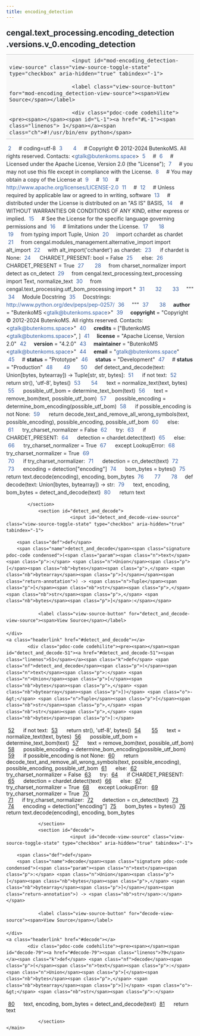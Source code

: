 ```yaml
---
title: encoding_detection
---
```


<div>
    <main class="pdoc">
            <section class="module-info">
                    <h1 class="modulename">
cengal<wbr>.text_processing<wbr>.encoding_detection<wbr>.versions<wbr>.v_0<wbr>.encoding_detection    </h1>

                
                        <input id="mod-encoding_detection-view-source" class="view-source-toggle-state" type="checkbox" aria-hidden="true" tabindex="-1">

                        <label class="view-source-button" for="mod-encoding_detection-view-source"><span>View Source</span></label>

                        <div class="pdoc-code codehilite"><pre><span></span><span id="L-1"><a href="#L-1"><span class="linenos"> 1</span></a><span class="ch">#!/usr/bin/env python</span>
</span><span id="L-2"><a href="#L-2"><span class="linenos"> 2</span></a><span class="c1"># coding=utf-8</span>
</span><span id="L-3"><a href="#L-3"><span class="linenos"> 3</span></a>
</span><span id="L-4"><a href="#L-4"><span class="linenos"> 4</span></a><span class="c1"># Copyright © 2012-2024 ButenkoMS. All rights reserved. Contacts: &lt;gtalk@butenkoms.space&gt;</span>
</span><span id="L-5"><a href="#L-5"><span class="linenos"> 5</span></a><span class="c1"># </span>
</span><span id="L-6"><a href="#L-6"><span class="linenos"> 6</span></a><span class="c1"># Licensed under the Apache License, Version 2.0 (the &quot;License&quot;);</span>
</span><span id="L-7"><a href="#L-7"><span class="linenos"> 7</span></a><span class="c1"># you may not use this file except in compliance with the License.</span>
</span><span id="L-8"><a href="#L-8"><span class="linenos"> 8</span></a><span class="c1"># You may obtain a copy of the License at</span>
</span><span id="L-9"><a href="#L-9"><span class="linenos"> 9</span></a><span class="c1"># </span>
</span><span id="L-10"><a href="#L-10"><span class="linenos">10</span></a><span class="c1">#     http://www.apache.org/licenses/LICENSE-2.0</span>
</span><span id="L-11"><a href="#L-11"><span class="linenos">11</span></a><span class="c1"># </span>
</span><span id="L-12"><a href="#L-12"><span class="linenos">12</span></a><span class="c1"># Unless required by applicable law or agreed to in writing, software</span>
</span><span id="L-13"><a href="#L-13"><span class="linenos">13</span></a><span class="c1"># distributed under the License is distributed on an &quot;AS IS&quot; BASIS,</span>
</span><span id="L-14"><a href="#L-14"><span class="linenos">14</span></a><span class="c1"># WITHOUT WARRANTIES OR CONDITIONS OF ANY KIND, either express or implied.</span>
</span><span id="L-15"><a href="#L-15"><span class="linenos">15</span></a><span class="c1"># See the License for the specific language governing permissions and</span>
</span><span id="L-16"><a href="#L-16"><span class="linenos">16</span></a><span class="c1"># limitations under the License.</span>
</span><span id="L-17"><a href="#L-17"><span class="linenos">17</span></a>
</span><span id="L-18"><a href="#L-18"><span class="linenos">18</span></a>
</span><span id="L-19"><a href="#L-19"><span class="linenos">19</span></a><span class="kn">from</span> <span class="nn">typing</span> <span class="kn">import</span> <span class="n">Tuple</span><span class="p">,</span> <span class="n">Union</span>
</span><span id="L-20"><a href="#L-20"><span class="linenos">20</span></a><span class="kn">import</span> <span class="nn">cchardet</span> <span class="k">as</span> <span class="nn">chardet</span>
</span><span id="L-21"><a href="#L-21"><span class="linenos">21</span></a><span class="kn">from</span> <span class="nn">cengal.modules_management.alternative_import</span> <span class="kn">import</span> <span class="n">alt_import</span>
</span><span id="L-22"><a href="#L-22"><span class="linenos">22</span></a><span class="k">with</span> <span class="n">alt_import</span><span class="p">(</span><span class="s1">&#39;cchardet&#39;</span><span class="p">)</span> <span class="k">as</span> <span class="n">chardet</span><span class="p">:</span>
</span><span id="L-23"><a href="#L-23"><span class="linenos">23</span></a>    <span class="k">if</span> <span class="n">chardet</span> <span class="ow">is</span> <span class="kc">None</span><span class="p">:</span>
</span><span id="L-24"><a href="#L-24"><span class="linenos">24</span></a>        <span class="n">CHARDET_PRESENT</span><span class="p">:</span> <span class="nb">bool</span> <span class="o">=</span> <span class="kc">False</span>
</span><span id="L-25"><a href="#L-25"><span class="linenos">25</span></a>    <span class="k">else</span><span class="p">:</span>
</span><span id="L-26"><a href="#L-26"><span class="linenos">26</span></a>        <span class="n">CHARDET_PRESENT</span> <span class="o">=</span> <span class="kc">True</span>
</span><span id="L-27"><a href="#L-27"><span class="linenos">27</span></a>
</span><span id="L-28"><a href="#L-28"><span class="linenos">28</span></a><span class="kn">from</span> <span class="nn">charset_normalizer</span> <span class="kn">import</span> <span class="n">detect</span> <span class="k">as</span> <span class="n">cn_detect</span>
</span><span id="L-29"><a href="#L-29"><span class="linenos">29</span></a><span class="kn">from</span> <span class="nn">cengal.text_processing.text_processing</span> <span class="kn">import</span> <span class="n">Text</span><span class="p">,</span> <span class="n">normalize_text</span>
</span><span id="L-30"><a href="#L-30"><span class="linenos">30</span></a><span class="kn">from</span> <span class="nn">cengal.text_processing.utf_bom_processing</span> <span class="kn">import</span> <span class="o">*</span>
</span><span id="L-31"><a href="#L-31"><span class="linenos">31</span></a>
</span><span id="L-32"><a href="#L-32"><span class="linenos">32</span></a>
</span><span id="L-33"><a href="#L-33"><span class="linenos">33</span></a><span class="sd">&quot;&quot;&quot;</span>
</span><span id="L-34"><a href="#L-34"><span class="linenos">34</span></a><span class="sd">Module Docstring</span>
</span><span id="L-35"><a href="#L-35"><span class="linenos">35</span></a><span class="sd">Docstrings: http://www.python.org/dev/peps/pep-0257/</span>
</span><span id="L-36"><a href="#L-36"><span class="linenos">36</span></a><span class="sd">&quot;&quot;&quot;</span>
</span><span id="L-37"><a href="#L-37"><span class="linenos">37</span></a>
</span><span id="L-38"><a href="#L-38"><span class="linenos">38</span></a><span class="n">__author__</span> <span class="o">=</span> <span class="s2">&quot;ButenkoMS &lt;gtalk@butenkoms.space&gt;&quot;</span>
</span><span id="L-39"><a href="#L-39"><span class="linenos">39</span></a><span class="n">__copyright__</span> <span class="o">=</span> <span class="s2">&quot;Copyright © 2012-2024 ButenkoMS. All rights reserved. Contacts: &lt;gtalk@butenkoms.space&gt;&quot;</span>
</span><span id="L-40"><a href="#L-40"><span class="linenos">40</span></a><span class="n">__credits__</span> <span class="o">=</span> <span class="p">[</span><span class="s2">&quot;ButenkoMS &lt;gtalk@butenkoms.space&gt;&quot;</span><span class="p">,</span> <span class="p">]</span>
</span><span id="L-41"><a href="#L-41"><span class="linenos">41</span></a><span class="n">__license__</span> <span class="o">=</span> <span class="s2">&quot;Apache License, Version 2.0&quot;</span>
</span><span id="L-42"><a href="#L-42"><span class="linenos">42</span></a><span class="n">__version__</span> <span class="o">=</span> <span class="s2">&quot;4.2.0&quot;</span>
</span><span id="L-43"><a href="#L-43"><span class="linenos">43</span></a><span class="n">__maintainer__</span> <span class="o">=</span> <span class="s2">&quot;ButenkoMS &lt;gtalk@butenkoms.space&gt;&quot;</span>
</span><span id="L-44"><a href="#L-44"><span class="linenos">44</span></a><span class="n">__email__</span> <span class="o">=</span> <span class="s2">&quot;gtalk@butenkoms.space&quot;</span>
</span><span id="L-45"><a href="#L-45"><span class="linenos">45</span></a><span class="c1"># __status__ = &quot;Prototype&quot;</span>
</span><span id="L-46"><a href="#L-46"><span class="linenos">46</span></a><span class="n">__status__</span> <span class="o">=</span> <span class="s2">&quot;Development&quot;</span>
</span><span id="L-47"><a href="#L-47"><span class="linenos">47</span></a><span class="c1"># __status__ = &quot;Production&quot;</span>
</span><span id="L-48"><a href="#L-48"><span class="linenos">48</span></a>
</span><span id="L-49"><a href="#L-49"><span class="linenos">49</span></a>
</span><span id="L-50"><a href="#L-50"><span class="linenos">50</span></a><span class="k">def</span> <span class="nf">detect_and_decode</span><span class="p">(</span><span class="n">text</span><span class="p">:</span> <span class="n">Union</span><span class="p">[</span><span class="nb">bytes</span><span class="p">,</span> <span class="nb">bytearray</span><span class="p">])</span> <span class="o">-&gt;</span> <span class="n">Tuple</span><span class="p">[</span><span class="nb">str</span><span class="p">,</span> <span class="nb">str</span><span class="p">,</span> <span class="nb">bytes</span><span class="p">]:</span>
</span><span id="L-51"><a href="#L-51"><span class="linenos">51</span></a>    <span class="k">if</span> <span class="ow">not</span> <span class="n">text</span><span class="p">:</span>
</span><span id="L-52"><a href="#L-52"><span class="linenos">52</span></a>        <span class="k">return</span> <span class="nb">str</span><span class="p">(),</span> <span class="s1">&#39;utf-8&#39;</span><span class="p">,</span> <span class="nb">bytes</span><span class="p">()</span>
</span><span id="L-53"><a href="#L-53"><span class="linenos">53</span></a>
</span><span id="L-54"><a href="#L-54"><span class="linenos">54</span></a>    <span class="n">text</span> <span class="o">=</span> <span class="n">normalize_text</span><span class="p">(</span><span class="n">text</span><span class="p">,</span> <span class="nb">bytes</span><span class="p">)</span>
</span><span id="L-55"><a href="#L-55"><span class="linenos">55</span></a>    <span class="n">possible_utf_bom</span> <span class="o">=</span> <span class="n">determine_text_bom</span><span class="p">(</span><span class="n">text</span><span class="p">)</span>
</span><span id="L-56"><a href="#L-56"><span class="linenos">56</span></a>    <span class="n">text</span> <span class="o">=</span> <span class="n">remove_bom</span><span class="p">(</span><span class="n">text</span><span class="p">,</span> <span class="n">possible_utf_bom</span><span class="p">)</span>
</span><span id="L-57"><a href="#L-57"><span class="linenos">57</span></a>    <span class="n">possible_encoding</span> <span class="o">=</span> <span class="n">determine_bom_encoding</span><span class="p">(</span><span class="n">possible_utf_bom</span><span class="p">)</span>
</span><span id="L-58"><a href="#L-58"><span class="linenos">58</span></a>    <span class="k">if</span> <span class="n">possible_encoding</span> <span class="ow">is</span> <span class="ow">not</span> <span class="kc">None</span><span class="p">:</span>
</span><span id="L-59"><a href="#L-59"><span class="linenos">59</span></a>        <span class="k">return</span> <span class="n">decode_text_and_remove_all_wrong_symbols</span><span class="p">(</span><span class="n">text</span><span class="p">,</span> <span class="n">possible_encoding</span><span class="p">),</span> <span class="n">possible_encoding</span><span class="p">,</span> <span class="n">possible_utf_bom</span>
</span><span id="L-60"><a href="#L-60"><span class="linenos">60</span></a>    <span class="k">else</span><span class="p">:</span>
</span><span id="L-61"><a href="#L-61"><span class="linenos">61</span></a>        <span class="n">try_charset_normalizer</span> <span class="o">=</span> <span class="kc">False</span>
</span><span id="L-62"><a href="#L-62"><span class="linenos">62</span></a>        <span class="k">try</span><span class="p">:</span>
</span><span id="L-63"><a href="#L-63"><span class="linenos">63</span></a>            <span class="k">if</span> <span class="n">CHARDET_PRESENT</span><span class="p">:</span>
</span><span id="L-64"><a href="#L-64"><span class="linenos">64</span></a>                <span class="n">detection</span> <span class="o">=</span> <span class="n">chardet</span><span class="o">.</span><span class="n">detect</span><span class="p">(</span><span class="n">text</span><span class="p">)</span>
</span><span id="L-65"><a href="#L-65"><span class="linenos">65</span></a>            <span class="k">else</span><span class="p">:</span>
</span><span id="L-66"><a href="#L-66"><span class="linenos">66</span></a>                <span class="n">try_charset_normalizer</span> <span class="o">=</span> <span class="kc">True</span>
</span><span id="L-67"><a href="#L-67"><span class="linenos">67</span></a>        <span class="k">except</span> <span class="ne">LookupError</span><span class="p">:</span>
</span><span id="L-68"><a href="#L-68"><span class="linenos">68</span></a>            <span class="n">try_charset_normalizer</span> <span class="o">=</span> <span class="kc">True</span>
</span><span id="L-69"><a href="#L-69"><span class="linenos">69</span></a>        
</span><span id="L-70"><a href="#L-70"><span class="linenos">70</span></a>        <span class="k">if</span> <span class="n">try_charset_normalizer</span><span class="p">:</span>
</span><span id="L-71"><a href="#L-71"><span class="linenos">71</span></a>            <span class="n">detection</span> <span class="o">=</span> <span class="n">cn_detect</span><span class="p">(</span><span class="n">text</span><span class="p">)</span>
</span><span id="L-72"><a href="#L-72"><span class="linenos">72</span></a>            
</span><span id="L-73"><a href="#L-73"><span class="linenos">73</span></a>        <span class="n">encoding</span> <span class="o">=</span> <span class="n">detection</span><span class="p">[</span><span class="s2">&quot;encoding&quot;</span><span class="p">]</span>
</span><span id="L-74"><a href="#L-74"><span class="linenos">74</span></a>        <span class="n">bom_bytes</span> <span class="o">=</span> <span class="nb">bytes</span><span class="p">()</span>
</span><span id="L-75"><a href="#L-75"><span class="linenos">75</span></a>        <span class="k">return</span> <span class="n">text</span><span class="o">.</span><span class="n">decode</span><span class="p">(</span><span class="n">encoding</span><span class="p">),</span> <span class="n">encoding</span><span class="p">,</span> <span class="n">bom_bytes</span>
</span><span id="L-76"><a href="#L-76"><span class="linenos">76</span></a>
</span><span id="L-77"><a href="#L-77"><span class="linenos">77</span></a>
</span><span id="L-78"><a href="#L-78"><span class="linenos">78</span></a><span class="k">def</span> <span class="nf">decode</span><span class="p">(</span><span class="n">text</span><span class="p">:</span> <span class="n">Union</span><span class="p">[</span><span class="nb">bytes</span><span class="p">,</span> <span class="nb">bytearray</span><span class="p">])</span> <span class="o">-&gt;</span> <span class="nb">str</span><span class="p">:</span>
</span><span id="L-79"><a href="#L-79"><span class="linenos">79</span></a>    <span class="n">text</span><span class="p">,</span> <span class="n">encoding</span><span class="p">,</span> <span class="n">bom_bytes</span> <span class="o">=</span> <span class="n">detect_and_decode</span><span class="p">(</span><span class="n">text</span><span class="p">)</span>
</span><span id="L-80"><a href="#L-80"><span class="linenos">80</span></a>    <span class="k">return</span> <span class="n">text</span>
</span></pre></div>


            </section>
                <section id="detect_and_decode">
                            <input id="detect_and_decode-view-source" class="view-source-toggle-state" type="checkbox" aria-hidden="true" tabindex="-1">
<div class="attr function">
            
        <span class="def">def</span>
        <span class="name">detect_and_decode</span><span class="signature pdoc-code condensed">(<span class="param"><span class="n">text</span><span class="p">:</span> <span class="n">Union</span><span class="p">[</span><span class="nb">bytes</span><span class="p">,</span> <span class="nb">bytearray</span><span class="p">]</span></span><span class="return-annotation">) -> <span class="n">Tuple</span><span class="p">[</span><span class="nb">str</span><span class="p">,</span> <span class="nb">str</span><span class="p">,</span> <span class="nb">bytes</span><span class="p">]</span>:</span></span>

                <label class="view-source-button" for="detect_and_decode-view-source"><span>View Source</span></label>

    </div>
    <a class="headerlink" href="#detect_and_decode"></a>
            <div class="pdoc-code codehilite"><pre><span></span><span id="detect_and_decode-51"><a href="#detect_and_decode-51"><span class="linenos">51</span></a><span class="k">def</span> <span class="nf">detect_and_decode</span><span class="p">(</span><span class="n">text</span><span class="p">:</span> <span class="n">Union</span><span class="p">[</span><span class="nb">bytes</span><span class="p">,</span> <span class="nb">bytearray</span><span class="p">])</span> <span class="o">-&gt;</span> <span class="n">Tuple</span><span class="p">[</span><span class="nb">str</span><span class="p">,</span> <span class="nb">str</span><span class="p">,</span> <span class="nb">bytes</span><span class="p">]:</span>
</span><span id="detect_and_decode-52"><a href="#detect_and_decode-52"><span class="linenos">52</span></a>    <span class="k">if</span> <span class="ow">not</span> <span class="n">text</span><span class="p">:</span>
</span><span id="detect_and_decode-53"><a href="#detect_and_decode-53"><span class="linenos">53</span></a>        <span class="k">return</span> <span class="nb">str</span><span class="p">(),</span> <span class="s1">&#39;utf-8&#39;</span><span class="p">,</span> <span class="nb">bytes</span><span class="p">()</span>
</span><span id="detect_and_decode-54"><a href="#detect_and_decode-54"><span class="linenos">54</span></a>
</span><span id="detect_and_decode-55"><a href="#detect_and_decode-55"><span class="linenos">55</span></a>    <span class="n">text</span> <span class="o">=</span> <span class="n">normalize_text</span><span class="p">(</span><span class="n">text</span><span class="p">,</span> <span class="nb">bytes</span><span class="p">)</span>
</span><span id="detect_and_decode-56"><a href="#detect_and_decode-56"><span class="linenos">56</span></a>    <span class="n">possible_utf_bom</span> <span class="o">=</span> <span class="n">determine_text_bom</span><span class="p">(</span><span class="n">text</span><span class="p">)</span>
</span><span id="detect_and_decode-57"><a href="#detect_and_decode-57"><span class="linenos">57</span></a>    <span class="n">text</span> <span class="o">=</span> <span class="n">remove_bom</span><span class="p">(</span><span class="n">text</span><span class="p">,</span> <span class="n">possible_utf_bom</span><span class="p">)</span>
</span><span id="detect_and_decode-58"><a href="#detect_and_decode-58"><span class="linenos">58</span></a>    <span class="n">possible_encoding</span> <span class="o">=</span> <span class="n">determine_bom_encoding</span><span class="p">(</span><span class="n">possible_utf_bom</span><span class="p">)</span>
</span><span id="detect_and_decode-59"><a href="#detect_and_decode-59"><span class="linenos">59</span></a>    <span class="k">if</span> <span class="n">possible_encoding</span> <span class="ow">is</span> <span class="ow">not</span> <span class="kc">None</span><span class="p">:</span>
</span><span id="detect_and_decode-60"><a href="#detect_and_decode-60"><span class="linenos">60</span></a>        <span class="k">return</span> <span class="n">decode_text_and_remove_all_wrong_symbols</span><span class="p">(</span><span class="n">text</span><span class="p">,</span> <span class="n">possible_encoding</span><span class="p">),</span> <span class="n">possible_encoding</span><span class="p">,</span> <span class="n">possible_utf_bom</span>
</span><span id="detect_and_decode-61"><a href="#detect_and_decode-61"><span class="linenos">61</span></a>    <span class="k">else</span><span class="p">:</span>
</span><span id="detect_and_decode-62"><a href="#detect_and_decode-62"><span class="linenos">62</span></a>        <span class="n">try_charset_normalizer</span> <span class="o">=</span> <span class="kc">False</span>
</span><span id="detect_and_decode-63"><a href="#detect_and_decode-63"><span class="linenos">63</span></a>        <span class="k">try</span><span class="p">:</span>
</span><span id="detect_and_decode-64"><a href="#detect_and_decode-64"><span class="linenos">64</span></a>            <span class="k">if</span> <span class="n">CHARDET_PRESENT</span><span class="p">:</span>
</span><span id="detect_and_decode-65"><a href="#detect_and_decode-65"><span class="linenos">65</span></a>                <span class="n">detection</span> <span class="o">=</span> <span class="n">chardet</span><span class="o">.</span><span class="n">detect</span><span class="p">(</span><span class="n">text</span><span class="p">)</span>
</span><span id="detect_and_decode-66"><a href="#detect_and_decode-66"><span class="linenos">66</span></a>            <span class="k">else</span><span class="p">:</span>
</span><span id="detect_and_decode-67"><a href="#detect_and_decode-67"><span class="linenos">67</span></a>                <span class="n">try_charset_normalizer</span> <span class="o">=</span> <span class="kc">True</span>
</span><span id="detect_and_decode-68"><a href="#detect_and_decode-68"><span class="linenos">68</span></a>        <span class="k">except</span> <span class="ne">LookupError</span><span class="p">:</span>
</span><span id="detect_and_decode-69"><a href="#detect_and_decode-69"><span class="linenos">69</span></a>            <span class="n">try_charset_normalizer</span> <span class="o">=</span> <span class="kc">True</span>
</span><span id="detect_and_decode-70"><a href="#detect_and_decode-70"><span class="linenos">70</span></a>        
</span><span id="detect_and_decode-71"><a href="#detect_and_decode-71"><span class="linenos">71</span></a>        <span class="k">if</span> <span class="n">try_charset_normalizer</span><span class="p">:</span>
</span><span id="detect_and_decode-72"><a href="#detect_and_decode-72"><span class="linenos">72</span></a>            <span class="n">detection</span> <span class="o">=</span> <span class="n">cn_detect</span><span class="p">(</span><span class="n">text</span><span class="p">)</span>
</span><span id="detect_and_decode-73"><a href="#detect_and_decode-73"><span class="linenos">73</span></a>            
</span><span id="detect_and_decode-74"><a href="#detect_and_decode-74"><span class="linenos">74</span></a>        <span class="n">encoding</span> <span class="o">=</span> <span class="n">detection</span><span class="p">[</span><span class="s2">&quot;encoding&quot;</span><span class="p">]</span>
</span><span id="detect_and_decode-75"><a href="#detect_and_decode-75"><span class="linenos">75</span></a>        <span class="n">bom_bytes</span> <span class="o">=</span> <span class="nb">bytes</span><span class="p">()</span>
</span><span id="detect_and_decode-76"><a href="#detect_and_decode-76"><span class="linenos">76</span></a>        <span class="k">return</span> <span class="n">text</span><span class="o">.</span><span class="n">decode</span><span class="p">(</span><span class="n">encoding</span><span class="p">),</span> <span class="n">encoding</span><span class="p">,</span> <span class="n">bom_bytes</span>
</span></pre></div>


    

                </section>
                <section id="decode">
                            <input id="decode-view-source" class="view-source-toggle-state" type="checkbox" aria-hidden="true" tabindex="-1">
<div class="attr function">
            
        <span class="def">def</span>
        <span class="name">decode</span><span class="signature pdoc-code condensed">(<span class="param"><span class="n">text</span><span class="p">:</span> <span class="n">Union</span><span class="p">[</span><span class="nb">bytes</span><span class="p">,</span> <span class="nb">bytearray</span><span class="p">]</span></span><span class="return-annotation">) -> <span class="nb">str</span>:</span></span>

                <label class="view-source-button" for="decode-view-source"><span>View Source</span></label>

    </div>
    <a class="headerlink" href="#decode"></a>
            <div class="pdoc-code codehilite"><pre><span></span><span id="decode-79"><a href="#decode-79"><span class="linenos">79</span></a><span class="k">def</span> <span class="nf">decode</span><span class="p">(</span><span class="n">text</span><span class="p">:</span> <span class="n">Union</span><span class="p">[</span><span class="nb">bytes</span><span class="p">,</span> <span class="nb">bytearray</span><span class="p">])</span> <span class="o">-&gt;</span> <span class="nb">str</span><span class="p">:</span>
</span><span id="decode-80"><a href="#decode-80"><span class="linenos">80</span></a>    <span class="n">text</span><span class="p">,</span> <span class="n">encoding</span><span class="p">,</span> <span class="n">bom_bytes</span> <span class="o">=</span> <span class="n">detect_and_decode</span><span class="p">(</span><span class="n">text</span><span class="p">)</span>
</span><span id="decode-81"><a href="#decode-81"><span class="linenos">81</span></a>    <span class="k">return</span> <span class="n">text</span>
</span></pre></div>


    

                </section>
    </main>


<style>pre{line-height:125%;}span.linenos{color:inherit; background-color:transparent; padding-left:5px; padding-right:20px;}.pdoc-code .hll{background-color:#ffffcc}.pdoc-code{background:#f8f8f8;}.pdoc-code .c{color:#3D7B7B; font-style:italic}.pdoc-code .err{border:1px solid #FF0000}.pdoc-code .k{color:#008000; font-weight:bold}.pdoc-code .o{color:#666666}.pdoc-code .ch{color:#3D7B7B; font-style:italic}.pdoc-code .cm{color:#3D7B7B; font-style:italic}.pdoc-code .cp{color:#9C6500}.pdoc-code .cpf{color:#3D7B7B; font-style:italic}.pdoc-code .c1{color:#3D7B7B; font-style:italic}.pdoc-code .cs{color:#3D7B7B; font-style:italic}.pdoc-code .gd{color:#A00000}.pdoc-code .ge{font-style:italic}.pdoc-code .gr{color:#E40000}.pdoc-code .gh{color:#000080; font-weight:bold}.pdoc-code .gi{color:#008400}.pdoc-code .go{color:#717171}.pdoc-code .gp{color:#000080; font-weight:bold}.pdoc-code .gs{font-weight:bold}.pdoc-code .gu{color:#800080; font-weight:bold}.pdoc-code .gt{color:#0044DD}.pdoc-code .kc{color:#008000; font-weight:bold}.pdoc-code .kd{color:#008000; font-weight:bold}.pdoc-code .kn{color:#008000; font-weight:bold}.pdoc-code .kp{color:#008000}.pdoc-code .kr{color:#008000; font-weight:bold}.pdoc-code .kt{color:#B00040}.pdoc-code .m{color:#666666}.pdoc-code .s{color:#BA2121}.pdoc-code .na{color:#687822}.pdoc-code .nb{color:#008000}.pdoc-code .nc{color:#0000FF; font-weight:bold}.pdoc-code .no{color:#880000}.pdoc-code .nd{color:#AA22FF}.pdoc-code .ni{color:#717171; font-weight:bold}.pdoc-code .ne{color:#CB3F38; font-weight:bold}.pdoc-code .nf{color:#0000FF}.pdoc-code .nl{color:#767600}.pdoc-code .nn{color:#0000FF; font-weight:bold}.pdoc-code .nt{color:#008000; font-weight:bold}.pdoc-code .nv{color:#19177C}.pdoc-code .ow{color:#AA22FF; font-weight:bold}.pdoc-code .w{color:#bbbbbb}.pdoc-code .mb{color:#666666}.pdoc-code .mf{color:#666666}.pdoc-code .mh{color:#666666}.pdoc-code .mi{color:#666666}.pdoc-code .mo{color:#666666}.pdoc-code .sa{color:#BA2121}.pdoc-code .sb{color:#BA2121}.pdoc-code .sc{color:#BA2121}.pdoc-code .dl{color:#BA2121}.pdoc-code .sd{color:#BA2121; font-style:italic}.pdoc-code .s2{color:#BA2121}.pdoc-code .se{color:#AA5D1F; font-weight:bold}.pdoc-code .sh{color:#BA2121}.pdoc-code .si{color:#A45A77; font-weight:bold}.pdoc-code .sx{color:#008000}.pdoc-code .sr{color:#A45A77}.pdoc-code .s1{color:#BA2121}.pdoc-code .ss{color:#19177C}.pdoc-code .bp{color:#008000}.pdoc-code .fm{color:#0000FF}.pdoc-code .vc{color:#19177C}.pdoc-code .vg{color:#19177C}.pdoc-code .vi{color:#19177C}.pdoc-code .vm{color:#19177C}.pdoc-code .il{color:#666666}</style>
<style>:root{--pdoc-background:#fff;}.pdoc{--text:#212529;--muted:#6c757d;--link:#3660a5;--link-hover:#1659c5;--code:#f8f8f8;--active:#fff598;--accent:#eee;--accent2:#c1c1c1;--nav-hover:rgba(255, 255, 255, 0.5);--name:#0066BB;--def:#008800;--annotation:#007020;}</style>
<style>.pdoc{color:var(--text);box-sizing:border-box;line-height:1.5;background:none;}.pdoc .pdoc-button{cursor:pointer;display:inline-block;border:solid black 1px;border-radius:2px;font-size:.75rem;padding:calc(0.5em - 1px) 1em;transition:100ms all;}.pdoc .pdoc-alert{padding:1rem 1rem 1rem calc(1.5rem + 24px);border:1px solid transparent;border-radius:.25rem;background-repeat:no-repeat;background-position:1rem center;margin-bottom:1rem;}.pdoc .pdoc-alert > *:last-child{margin-bottom:0;}.pdoc .pdoc-alert-note {color:#084298;background-color:#cfe2ff;border-color:#b6d4fe;background-image:url("data:image/svg+xml,%3Csvg%20xmlns%3D%22http%3A//www.w3.org/2000/svg%22%20width%3D%2224%22%20height%3D%2224%22%20fill%3D%22%23084298%22%20viewBox%3D%220%200%2016%2016%22%3E%3Cpath%20d%3D%22M8%2016A8%208%200%201%200%208%200a8%208%200%200%200%200%2016zm.93-9.412-1%204.705c-.07.34.029.533.304.533.194%200%20.487-.07.686-.246l-.088.416c-.287.346-.92.598-1.465.598-.703%200-1.002-.422-.808-1.319l.738-3.468c.064-.293.006-.399-.287-.47l-.451-.081.082-.381%202.29-.287zM8%205.5a1%201%200%201%201%200-2%201%201%200%200%201%200%202z%22/%3E%3C/svg%3E");}.pdoc .pdoc-alert-warning{color:#664d03;background-color:#fff3cd;border-color:#ffecb5;background-image:url("data:image/svg+xml,%3Csvg%20xmlns%3D%22http%3A//www.w3.org/2000/svg%22%20width%3D%2224%22%20height%3D%2224%22%20fill%3D%22%23664d03%22%20viewBox%3D%220%200%2016%2016%22%3E%3Cpath%20d%3D%22M8.982%201.566a1.13%201.13%200%200%200-1.96%200L.165%2013.233c-.457.778.091%201.767.98%201.767h13.713c.889%200%201.438-.99.98-1.767L8.982%201.566zM8%205c.535%200%20.954.462.9.995l-.35%203.507a.552.552%200%200%201-1.1%200L7.1%205.995A.905.905%200%200%201%208%205zm.002%206a1%201%200%201%201%200%202%201%201%200%200%201%200-2z%22/%3E%3C/svg%3E");}.pdoc .pdoc-alert-danger{color:#842029;background-color:#f8d7da;border-color:#f5c2c7;background-image:url("data:image/svg+xml,%3Csvg%20xmlns%3D%22http%3A//www.w3.org/2000/svg%22%20width%3D%2224%22%20height%3D%2224%22%20fill%3D%22%23842029%22%20viewBox%3D%220%200%2016%2016%22%3E%3Cpath%20d%3D%22M5.52.359A.5.5%200%200%201%206%200h4a.5.5%200%200%201%20.474.658L8.694%206H12.5a.5.5%200%200%201%20.395.807l-7%209a.5.5%200%200%201-.873-.454L6.823%209.5H3.5a.5.5%200%200%201-.48-.641l2.5-8.5z%22/%3E%3C/svg%3E");}.pdoc .visually-hidden{position:absolute !important;width:1px !important;height:1px !important;padding:0 !important;margin:-1px !important;overflow:hidden !important;clip:rect(0, 0, 0, 0) !important;white-space:nowrap !important;border:0 !important;}.pdoc h1, .pdoc h2, .pdoc h3{font-weight:300;margin:.3em 0;padding:.2em 0;}.pdoc > section:not(.module-info) h1{font-size:1.5rem;font-weight:500;}.pdoc > section:not(.module-info) h2{font-size:1.4rem;font-weight:500;}.pdoc > section:not(.module-info) h3{font-size:1.3rem;font-weight:500;}.pdoc > section:not(.module-info) h4{font-size:1.2rem;}.pdoc > section:not(.module-info) h5{font-size:1.1rem;}.pdoc a{text-decoration:none;color:var(--link);}.pdoc a:hover{color:var(--link-hover);}.pdoc blockquote{margin-left:2rem;}.pdoc pre{border-top:1px solid var(--accent2);border-bottom:1px solid var(--accent2);margin-top:0;margin-bottom:1em;padding:.5rem 0 .5rem .5rem;overflow-x:auto;background-color:var(--code);}.pdoc code{color:var(--text);padding:.2em .4em;margin:0;font-size:85%;background-color:var(--accent);border-radius:6px;}.pdoc a > code{color:inherit;}.pdoc pre > code{display:inline-block;font-size:inherit;background:none;border:none;padding:0;}.pdoc > section:not(.module-info){margin-bottom:1.5rem;}.pdoc .modulename{margin-top:0;font-weight:bold;}.pdoc .modulename a{color:var(--link);transition:100ms all;}.pdoc .git-button{float:right;border:solid var(--link) 1px;}.pdoc .git-button:hover{background-color:var(--link);color:var(--pdoc-background);}.view-source-toggle-state,.view-source-toggle-state ~ .pdoc-code{display:none;}.view-source-toggle-state:checked ~ .pdoc-code{display:block;}.view-source-button{display:inline-block;float:right;font-size:.75rem;line-height:1.5rem;color:var(--muted);padding:0 .4rem 0 1.3rem;cursor:pointer;text-indent:-2px;}.view-source-button > span{visibility:hidden;}.module-info .view-source-button{float:none;display:flex;justify-content:flex-end;margin:-1.2rem .4rem -.2rem 0;}.view-source-button::before{position:absolute;content:"View Source";display:list-item;list-style-type:disclosure-closed;}.view-source-toggle-state:checked ~ .attr .view-source-button::before,.view-source-toggle-state:checked ~ .view-source-button::before{list-style-type:disclosure-open;}.pdoc .docstring{margin-bottom:1.5rem;}.pdoc section:not(.module-info) .docstring{margin-left:clamp(0rem, 5vw - 2rem, 1rem);}.pdoc .docstring .pdoc-code{margin-left:1em;margin-right:1em;}.pdoc h1:target,.pdoc h2:target,.pdoc h3:target,.pdoc h4:target,.pdoc h5:target,.pdoc h6:target,.pdoc .pdoc-code > pre > span:target{background-color:var(--active);box-shadow:-1rem 0 0 0 var(--active);}.pdoc .pdoc-code > pre > span:target{display:block;}.pdoc div:target > .attr,.pdoc section:target > .attr,.pdoc dd:target > a{background-color:var(--active);}.pdoc *{scroll-margin:2rem;}.pdoc .pdoc-code .linenos{user-select:none;}.pdoc .attr:hover{filter:contrast(0.95);}.pdoc section, .pdoc .classattr{position:relative;}.pdoc .headerlink{--width:clamp(1rem, 3vw, 2rem);position:absolute;top:0;left:calc(0rem - var(--width));transition:all 100ms ease-in-out;opacity:0;}.pdoc .headerlink::before{content:"#";display:block;text-align:center;width:var(--width);height:2.3rem;line-height:2.3rem;font-size:1.5rem;}.pdoc .attr:hover ~ .headerlink,.pdoc *:target > .headerlink,.pdoc .headerlink:hover{opacity:1;}.pdoc .attr{display:block;margin:.5rem 0 .5rem;padding:.4rem .4rem .4rem 1rem;background-color:var(--accent);overflow-x:auto;}.pdoc .classattr{margin-left:2rem;}.pdoc .name{color:var(--name);font-weight:bold;}.pdoc .def{color:var(--def);font-weight:bold;}.pdoc .signature{background-color:transparent;}.pdoc .param, .pdoc .return-annotation{white-space:pre;}.pdoc .signature.multiline .param{display:block;}.pdoc .signature.condensed .param{display:inline-block;}.pdoc .annotation{color:var(--annotation);}.pdoc .view-value-toggle-state,.pdoc .view-value-toggle-state ~ .default_value{display:none;}.pdoc .view-value-toggle-state:checked ~ .default_value{display:inherit;}.pdoc .view-value-button{font-size:.5rem;vertical-align:middle;border-style:dashed;margin-top:-0.1rem;}.pdoc .view-value-button:hover{background:white;}.pdoc .view-value-button::before{content:"show";text-align:center;width:2.2em;display:inline-block;}.pdoc .view-value-toggle-state:checked ~ .view-value-button::before{content:"hide";}.pdoc .inherited{margin-left:2rem;}.pdoc .inherited dt{font-weight:700;}.pdoc .inherited dt, .pdoc .inherited dd{display:inline;margin-left:0;margin-bottom:.5rem;}.pdoc .inherited dd:not(:last-child):after{content:", ";}.pdoc .inherited .class:before{content:"class ";}.pdoc .inherited .function a:after{content:"()";}.pdoc .search-result .docstring{overflow:auto;max-height:25vh;}.pdoc .search-result.focused > .attr{background-color:var(--active);}.pdoc .attribution{margin-top:2rem;display:block;opacity:0.5;transition:all 200ms;filter:grayscale(100%);}.pdoc .attribution:hover{opacity:1;filter:grayscale(0%);}.pdoc .attribution img{margin-left:5px;height:35px;vertical-align:middle;width:70px;transition:all 200ms;}.pdoc table{display:block;width:max-content;max-width:100%;overflow:auto;margin-bottom:1rem;}.pdoc table th{font-weight:600;}.pdoc table th, .pdoc table td{padding:6px 13px;border:1px solid var(--accent2);}</style></div>
